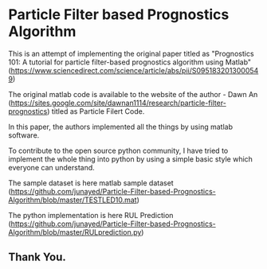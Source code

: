 # Particle Filter based Prognostics Algorithm
This is an attempt of implementing the original paper titled as
 "Prognostics 101: A tutorial for particle filter-based prognostics algorithm using Matlab" (https://www.sciencedirect.com/science/article/abs/pii/S0951832013000549)
 
 The original matlab code is available to the website of the author - Dawn An (https://sites.google.com/site/dawnan1114/research/particle-filter-prognostics) titled as Particle Filert Code.
 
 In this paper, the authors implemented all the things by using matlab software. 
 
 To contribute to the open source python community, I have tried to implement the whole thing into python by using a simple basic style which everyone can understand.
 
 The sample dataset is here
 matlab sample dataset (https://github.com/junayed/Particle-Filter-based-Prognostics-Algorithm/blob/master/TESTLED10.mat)
 
 The python implementation is here
 RUL Prediction (https://github.com/junayed/Particle-Filter-based-Prognostics-Algorithm/blob/master/RULprediction.py)
 
 
 ## Thank You.

